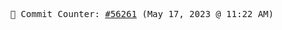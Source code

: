 <p align="center">
    <samp>
        📮 Commit Counter: <a href="https://github.com/Javascript-void0/Javascript-void0/commits/main">#56261</a> (May 17, 2023 @ 11:22 AM)
    </samp>
</p>